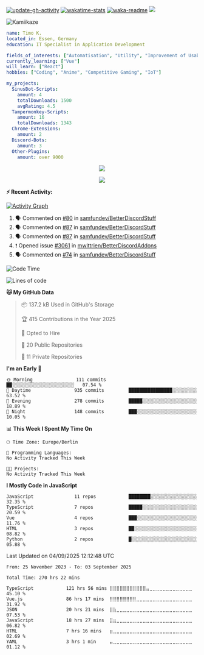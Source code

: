 <!-- Badges -->
[![update-gh-activity](https://github.com/Kamiikaze/Kamiikaze/actions/workflows/update-gh-activity.yml/badge.svg)](https://github.com/Kamiikaze/Kamiikaze/actions/workflows/update-gh-activity.yml)
[![wakatime-stats](https://github.com/Kamiikaze/Kamiikaze/actions/workflows/update-timestats.yml/badge.svg)](https://github.com/Kamiikaze/Kamiikaze/actions/workflows/update-timestats.yml)
[![waka-readme](https://github.com/Kamiikaze/Kamiikaze/actions/workflows/waka-simple.yml/badge.svg)](https://github.com/Kamiikaze/Kamiikaze/actions/workflows/waka-simple.yml)
![](https://komarev.com/ghpvc/?username=Kamiikaze&abbreviated=true&base=682&label=Views&style=flat-square)

<!-- About Me -->
![Kamiikaze](https://socialify.git.ci/Kamiikaze/Kamiikaze/image?font=Source+Code+Pro&name=1&pattern=Solid&theme=Dark)

```yaml
name: Timo K.
located_in: Essen, Germany
education: IT Specialist in Application Development

fields_of_interests: ["Automatisation", "Utility", "Improvement of Usability", "Localization"]
currently_learning: ["Vue"]
will_learn: ["React"]
hobbies: ["Coding", "Anime", "Competitive Gaming", "IoT"]

my_projects:
  SinusBot-Scripts:
    amount: 4
    totalDownloads: 1500
    avgRating: 4.5
  Tampermonkey-Scripts:
    amount: 16
    totalDownloads: 1343
  Chrome-Extensions:
    amount: 2
  Discord-Bots:
    amount: 3
  Other-Plugins:
    amount: over 9000
```

<!-- Archievments -->
<p align="center">
  <img alig src="https://github-profile-trophy.vercel.app/?username=Kamiikaze&theme=onedark&column=-1" />
</p>
<!-- Spotify Recently Played -->
<p align="center">
  <img src="https://spotify-recently-played-readme.vercel.app/api?user=timo1322&count=5">
</p>

**:zap: Recent Activity:**

[![Activity Graph](https://github-readme-activity-graph.vercel.app/graph?username=Kamiikaze&theme=github-dark-dimmed&custom_title=Kamiikaze%20Activity%20Graph&hide_border=true)](https://github.com/ashutosh00710/github-readme-activity-graph)

<!--START_SECTION:activity-->
1. 🗣 Commented on [#80](https://github.com/samfundev/BetterDiscordStuff/issues/80#issuecomment-3046067391) in [samfundev/BetterDiscordStuff](https://github.com/samfundev/BetterDiscordStuff)
2. 🗣 Commented on [#87](https://github.com/samfundev/BetterDiscordStuff/issues/87#issuecomment-3046044581) in [samfundev/BetterDiscordStuff](https://github.com/samfundev/BetterDiscordStuff)
3. 🗣 Commented on [#87](https://github.com/samfundev/BetterDiscordStuff/issues/87#issuecomment-3041395017) in [samfundev/BetterDiscordStuff](https://github.com/samfundev/BetterDiscordStuff)
4. ❗ Opened issue [#3061](https://github.com/mwittrien/BetterDiscordAddons/issues/3061) in [mwittrien/BetterDiscordAddons](https://github.com/mwittrien/BetterDiscordAddons)
5. 🗣 Commented on [#74](https://github.com/samfundev/BetterDiscordStuff/issues/74#issuecomment-2957851234) in [samfundev/BetterDiscordStuff](https://github.com/samfundev/BetterDiscordStuff)
<!--END_SECTION:activity-->

<!--START_SECTION:waka-->
![Code Time](http://img.shields.io/badge/Code%20Time-270%20hrs%2022%20mins-blue)

![Lines of code](https://img.shields.io/badge/From%20Hello%20World%20I%27ve%20Written-1.9%20million%20lines%20of%20code-blue)

**🐱 My GitHub Data** 

> 📦 137.2 kB Used in GitHub's Storage 
 > 
> 🏆 415 Contributions in the Year 2025
 > 
> 💼 Opted to Hire
 > 
> 📜 20 Public Repositories 
 > 
> 🔑 11 Private Repositories 
 > 
**I'm an Early 🐤** 

```text
🌞 Morning                111 commits         ██░░░░░░░░░░░░░░░░░░░░░░░   07.54 % 
🌆 Daytime                935 commits         ████████████████░░░░░░░░░   63.52 % 
🌃 Evening                278 commits         █████░░░░░░░░░░░░░░░░░░░░   18.89 % 
🌙 Night                  148 commits         ███░░░░░░░░░░░░░░░░░░░░░░   10.05 % 
```


📊 **This Week I Spent My Time On** 

```text
🕑︎ Time Zone: Europe/Berlin

💬 Programming Languages: 
No Activity Tracked This Week

🐱‍💻 Projects: 
No Activity Tracked This Week
```

**I Mostly Code in JavaScript** 

```text
JavaScript               11 repos            ████████░░░░░░░░░░░░░░░░░   32.35 % 
TypeScript               7 repos             █████░░░░░░░░░░░░░░░░░░░░   20.59 % 
Vue                      4 repos             ███░░░░░░░░░░░░░░░░░░░░░░   11.76 % 
HTML                     3 repos             ██░░░░░░░░░░░░░░░░░░░░░░░   08.82 % 
Python                   2 repos             █░░░░░░░░░░░░░░░░░░░░░░░░   05.88 % 
```




 Last Updated on 04/09/2025 12:12:48 UTC
<!--END_SECTION:waka-->

<!--START_SECTION:waka-simple-->

```text
From: 25 November 2023 - To: 03 September 2025

Total Time: 270 hrs 22 mins

TypeScript            121 hrs 56 mins ⣿⣿⣿⣿⣿⣿⣿⣿⣿⣿⣿⣤⣀⣀⣀⣀⣀⣀⣀⣀⣀⣀⣀⣀⣀   45.10 %
Vue.js                86 hrs 17 mins  ⣿⣿⣿⣿⣿⣿⣿⣿⣀⣀⣀⣀⣀⣀⣀⣀⣀⣀⣀⣀⣀⣀⣀⣀⣀   31.92 %
JSON                  20 hrs 21 mins  ⣿⣷⣀⣀⣀⣀⣀⣀⣀⣀⣀⣀⣀⣀⣀⣀⣀⣀⣀⣀⣀⣀⣀⣀⣀   07.53 %
JavaScript            18 hrs 27 mins  ⣿⣶⣀⣀⣀⣀⣀⣀⣀⣀⣀⣀⣀⣀⣀⣀⣀⣀⣀⣀⣀⣀⣀⣀⣀   06.82 %
HTML                  7 hrs 16 mins   ⣶⣀⣀⣀⣀⣀⣀⣀⣀⣀⣀⣀⣀⣀⣀⣀⣀⣀⣀⣀⣀⣀⣀⣀⣀   02.69 %
YAML                  3 hrs 1 min     ⣤⣀⣀⣀⣀⣀⣀⣀⣀⣀⣀⣀⣀⣀⣀⣀⣀⣀⣀⣀⣀⣀⣀⣀⣀   01.12 %
```

<!--END_SECTION:waka-simple-->
